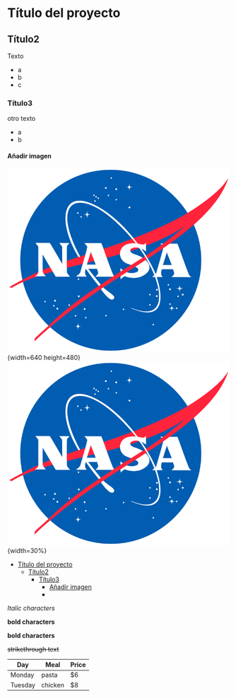 # Título del proyecto
## Título2
Texto
* a
* b
* c
### Título3
otro texto
+ a
+ b
#### Añadir imagen
![Image text](logotipo.webp){width=640 height=480}
![text](logotipo.webp){width=30%}

- [Título del proyecto](#título-del-proyecto)
  - [Título2](#título2)
    - [Título3](#título3)
      - [Añadir imagen](#añadir-imagen)
      - 
_Italic characters_

**bold characters**

__bold characters__

~~strikethrough text~~

| Day     | Meal    | Price |
| --------|---------|-------|
| Monday  | pasta   | $6    |
| Tuesday | chicken | $8    |
